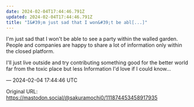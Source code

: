 ```yaml
---
date: 2024-02-04T17:44:46.791Z
updated: 2024-02-04T17:44:46.791Z
title: "I&#39;m just sad that I won&#39;t be abl[...]"
---
```


<p>I&#39;m just sad that I won&#39;t be able to see a party within the walled garden. People and companies are happy to share a lot of information only within the closed platform. </p><p>I&#39;ll just live outside and try contributing something good for the better world far from the toxic place but less Information I&#39;d love if I could know...</p>

&mdash; 2024-02-04 17:44:46 UTC

Original URL: https://mastodon.social/@sakuramochi0/111874453458917935
